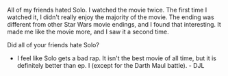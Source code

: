 All of my friends hated Solo. I watched the movie twice. The first time I watched it, I didn't really enjoy the majority of the movie. 
The ending was different from other Star Wars movie endings, and I found that interesting.
It made me like the movie more, and I saw it a second time. 

Did all of your friends hate Solo?
- I feel like Solo gets a bad rap. It isn't the best movie of all time, but it is definitely better than ep. I (except for the Darth Maul battle). - DJL
